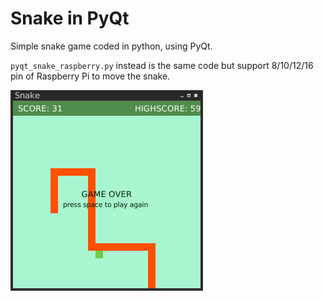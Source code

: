 Snake in PyQt
==========

Simple snake game coded in python, using PyQt.  

`pyqt_snake_raspberry.py` instead is the same code but support 8/10/12/16 pin of Raspberry Pi to move the snake.

![screenshot of game over](screenshot_pyqt_snake.png)
